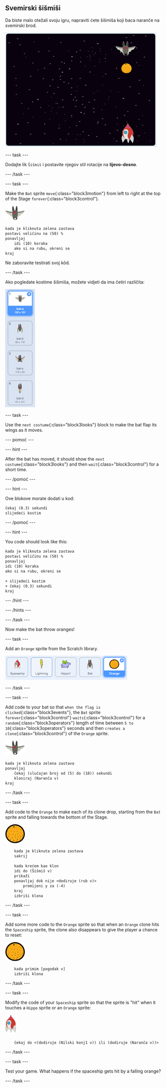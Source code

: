 ## Svemirski šišmiši

Da biste malo otežali svoju igru, napraviti ćete šišmiša koji baca naranče na svemirski brod.

![a bat throwing an orange at the spaceship](images/bat-oranges.png)

\--- task \---

Dodajte lik `Šišmiš` i postavite njegov stil rotacije na **lijevo-desno**.

\--- /task \---

\--- task \---

Make the `Bat` sprite `move`{:class="block3motion"} from left to right at the top of the Stage `forever`{:class="block3control"}.

![bat sprite](images/bat-sprite.png)

```blocks3
kada je kliknuta zelena zastava
postavi veličinu na (50) %
ponavljaj
    idi (10) koraka
    ako si na rubu, okreni se
kraj
```

Ne zaboravite testirati svoj kôd.

\--- /task \---

Ako pogledate kostime šišmiša, možete vidjeti da ima četiri različita:

![screenshot](images/invaders-bat-costume.png)

\--- task \---

Use the `next costume`{:class="block3looks"} block to make the bat flap its wings as it moves.

\--- pomoć \---

\--- hint \---

After the bat has moved, it should show the `next costume`{:class="block3looks"} and then `wait`{:class="block3control"} for a short time.

\--- /pomoć \---

\--- hint \---

Ove blokove morate dodati u kod:

```blocks3
čekaj (0.3) sekundi
slijedeći kostim
```

\--- /pomoć \---

\--- hint \---

You code should look like this:

```blocks3
kada je kliknuta zelena zastava
postavi veličinu na (50) %
ponavljaj
idi (10) koraka
ako si na rubu, okreni se

+ slijedeći kostim
+ čekaj (0.3) sekundi
kraj
```

\--- /hint \---

\--- /hints \---

\--- /task \---

Now make the bat throw oranges!

\--- task \---

Add an `Orange` sprite from the Scratch library.

![screenshot](images/invaders-orange.png)

\--- /task \---

\--- task \---

Add code to your bat so that `when the flag is clicked`{:class="block3events"}, the `Bat` sprite `forever`{:class="block3control"} `waits`{:class="block3control"} for a `random`{:class="block3operators"} length of time between `5 to 10`{:class="block3operators"} seconds and then `creates a clone`{:class="block3control"} of the `Orange` sprite.

![bat sprite](images/bat-sprite.png)

```blocks3
kada je kliknuta zelena zastava
ponavljaj
    čekaj (slučajan broj od (5) do (10)) sekundi
    kloniraj (Naranča v)
kraj
```

\--- /task \---

\--- task \---

Add code to the `Orange` to make each of its clone drop, starting from the `Bat` sprite and falling towards the bottom of the Stage.

![orange sprite](images/orange-sprite.png)

```blocks3
    kada je kliknuta zelena zastava
    sakrij

    kada krećem kao klon
    idi do (Šišmiš v)
    prikaži
    ponavljaj dok nije <dodiruje (rub v)>
        promijeni y za (-4)
    kraj
    izbriši klona
```

\--- /task \---

\--- task \---

Add some more code to the `Orange` sprite so that when an `Orange` clone hits the `Spaceship` sprite, the clone also disappears to give the player a chance to reset:

![orange sprite](images/orange-sprite.png)

```blocks3
    kada primim [pogodak v]
    izbriši klona
```

\--- /task \---

\--- task \---

Modify the code of your `Spaceship` sprite so that the sprite is "hit" when it touches a `Hippo` sprite or an `Orange` sprite:

![rocket sprite](images/rocket-sprite.png)

```blocks3
    čekaj do <(dodiruje (Nilski konj1 v)) ili (dodiruje (Naranča v))>
```

\--- /task \---

\--- task \---

Test your game. What happens if the spaceship gets hit by a falling orange?

\--- /task \---